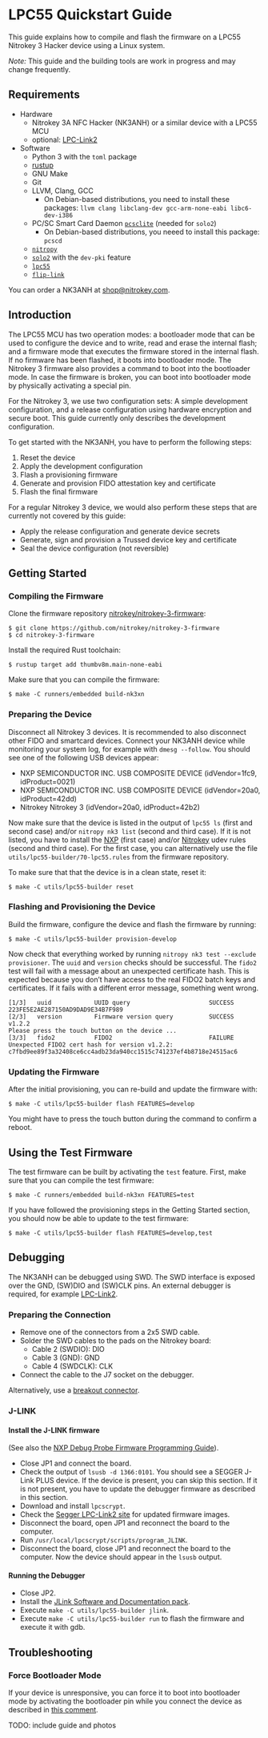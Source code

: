 # LPC55 Quickstart Guide

This guide explains how to compile and flash the firmware on a LPC55 Nitrokey 3 Hacker device using a Linux system.

*Note:*  This guide and the building tools are work in progress and may change frequently.

## Requirements

* Hardware
  * Nitrokey 3A NFC Hacker (NK3ANH) or a similar device with a LPC55 MCU
  * optional: [LPC-Link2](https://www.embeddedartists.com/products/lpc-link2/)
* Software
  * Python 3 with the `toml` package
  * [rustup](https://rustup.rs)
  * GNU Make
  * Git
  * LLVM, Clang, GCC
    * On Debian-based distributions, you need to install these packages: `llvm clang libclang-dev gcc-arm-none-eabi libc6-dev-i386`
  * PC/SC Smart Card Daemon [`pcsclite`](https://pcsclite.apdu.fr/) (needed for `solo2`)
    * On Debian-based distributions, you neeed to install this package: `pcscd`
  * [`nitropy`](https://github.com/nitrokey/pynitrokey)
  * [`solo2`](https://github.com/solokeys/solo2-cli) with the `dev-pki` feature
  * [`lpc55`](https://github.com/lpc55/lpc55-host)
  * [`flip-link`](https://github.com/knurling-rs/flip-link)

You can order a NK3ANH at [shop@nitrokey.com](mailto:shop@nitrokey.com).

## Introduction

The LPC55 MCU has two operation modes:  a bootloader mode that can be used to configure the device and to write, read and erase the internal flash; and a firmware mode that executes the firmware stored in the internal flash.  If no firmware has been flashed, it boots into bootloader mode.  The Nitrokey 3 firmware also provides a command to boot into the bootloader mode.  In case the firmware is broken, you can boot into bootloader mode by physically activating a special pin.

For the Nitrokey 3, we use two configuration sets:  A simple development configuration, and a release configuration using hardware encryption and secure boot.  This guide currently only describes the development configuration.

To get started with the NK3ANH, you have to perform the following steps:

1. Reset the device
2. Apply the development configuration
3. Flash a provisioning firmware
4. Generate and provision FIDO attestation key and certificate
5. Flash the final firmware

For a regular Nitrokey 3 device, we would also perform these steps that are currently not covered by this guide:

- Apply the release configuration and generate device secrets
- Generate, sign and provision a Trussed device key and certificate
- Seal the device configuration (not reversible)

## Getting Started

### Compiling the Firmware

Clone the firmware repository [nitrokey/nitrokey-3-firmware](https://github.com/nitrokey/nitrokey-3-firmware):

```
$ git clone https://github.com/nitrokey/nitrokey-3-firmware
$ cd nitrokey-3-firmware
```

Install the required Rust toolchain:

```
$ rustup target add thumbv8m.main-none-eabi
```

Make sure that you can compile the firmware:

```
$ make -C runners/embedded build-nk3xn
```

### Preparing the Device

Disconnect all Nitrokey 3 devices.  It is recommended to also disconnect other FIDO and smartcard devices.  Connect your NK3ANH device while monitoring your system log, for example with `dmesg --follow`.  You should see one of the following USB devices appear:
- NXP SEMICONDUCTOR INC. USB COMPOSITE DEVICE (idVendor=1fc9, idProduct=0021)
- NXP SEMICONDUCTOR INC. USB COMPOSITE DEVICE (idVendor=20a0, idProduct=42dd)
- Nitrokey Nitrokey 3 (idVendor=20a0, idProduct=42b2)

Now make sure that the device is listed in the output of `lpc55 ls` (first and second case) and/or `nitropy nk3 list` (second and third case).  If it is not listed, you have to install
the [NXP](https://spsdk.readthedocs.io/en/latest/examples/_knowledge_base/installation_guide.html#usb-under-linux) (first case) and/or [Nitrokey](https://docs.nitrokey.com/software/nitropy/linux/udev) udev rules (second and third case). For the first case, you can alternatively use the file `utils/lpc55-builder/70-lpc55.rules` from the firmware repository.

To make sure that that the device is in a clean state, reset it:
```
$ make -C utils/lpc55-builder reset
```

### Flashing and Provisioning the Device

Build the firmware, configure the device and flash the firmware by running:
```
$ make -C utils/lpc55-builder provision-develop
```

Now check that everything worked by running `nitropy nk3 test --exclude provisioner`.  The `uuid` and `version` checks should be successful.  The `fido2` test will fail with a message about an unexpected certificate hash.  This is expected because you don’t have access to the real FIDO2 batch keys and certificates.  If it fails with a different error message, something went wrong.

```
[1/3]   uuid            UUID query                      SUCCESS         223FE5E2AE287150AD9DAD9E34B7F989
[2/3]   version         Firmware version query          SUCCESS         v1.2.2
Please press the touch button on the device ...
[3/3]   fido2           FIDO2                           FAILURE         Unexpected FIDO2 cert hash for version v1.2.2: c7fbd9ee89f3a32408ce6cc4adb23da940cc1515c741237ef4b8718e24515ac6
```

### Updating the Firmware

After the initial provisioning, you can re-build and update the firmware with:
```
$ make -C utils/lpc55-builder flash FEATURES=develop
```
You might have to press the touch button during the command to confirm a reboot.

## Using the Test Firmware

The test firmware can be built by activating the `test` feature.  First, make sure that you can compile the test firmware:
```
$ make -C runners/embedded build-nk3xn FEATURES=test
```

If you have followed the provisioning steps in the Getting Started section, you should now be able to update to the test firmware:
```
$ make -C utils/lpc55-builder flash FEATURES=develop,test
```

## Debugging

The NK3ANH can be debugged using SWD. The SWD interface is exposed over the GND, (SW)DIO and (SW)CLK pins. An external debugger is required, for example [LPC-Link2](https://www.embeddedartists.com/products/lpc-link2/).

### Preparing the Connection

* Remove one of the connectors from a 2x5 SWD cable.
* Solder the SWD cables to the pads on the Nitrokey board:
  * Cable 2 (SWDIO): DIO
  * Cable 3 (GND): GND
  * Cable 4 (SWDCLK): CLK
* Connect the cable to the J7 socket on the debugger.

Alternatively, use a [breakout connector](https://www.adafruit.com/product/2743).

### J-LINK

#### Install the J-LINK firmware

(See also the [NXP Debug Probe Firmware Programming Guide](https://www.nxp.com/docs/en/supporting-information/Debug_Probe_Firmware_Programming.pdf)).

* Close JP1 and connect the board.
* Check the output of `lsusb -d 1366:0101`. You should see a SEGGER J-Link PLUS device. If the device is present, you can skip this section. If it is not present, you have to update the debugger firmware as described in this section.
* Download and install `lpcscrypt`.
* Check the [Segger LPC-Link2 site](https://www.segger.com/lpc-link-2.html) for updated firmware images.
* Disconnect the board, open JP1 and reconnect the board to the computer.
* Run `/usr/local/lpcscrypt/scripts/program_JLINK`.
* Disconnect the board, close JP1 and reconnect the board to the computer. Now the device should appear in the `lsusb` output.

#### Running the Debugger

* Close JP2.
* Install the [JLink Software and Documentation pack](https://www.segger.com/downloads/jlink/#J-LinkSoftwareAndDocumentationPack).
* Execute `make -C utils/lpc55-builder jlink`.
* Execute `make -C utils/lpc55-builder run` to flash the firmware and execute it with gdb.

## Troubleshooting

### Force Bootloader Mode

If your device is unresponsive, you can force it to boot into bootloader mode by activating the bootloader pin while you connect the device as described in [this comment](https://github.com/Nitrokey/nitrokey-3-firmware/issues/112#issuecomment-1323828805).

TODO: include guide and photos
